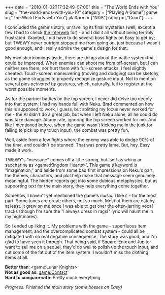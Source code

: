 +++
date = "2010-01-02T17:32:49-07:00"
title = "The World Ends with You"
slug = "the-world-ends-with-you-10"
category = ["Playing A Game"]
game = ["The World Ends with You"]
platform = ["NDS"]
rating = ["Good"]
+++

I concluded the game's story, unraveling its final mysteries (well, except a few I had to check <a href="http://www.gamefaqs.com/portable/ds/file/935689/52567">the interweb</a> for) - and I did it all without being terribly frustrated.  Granted, I did have to do several boss fights on Easy to get by; but TWEWY never outright stopped me from going on, just because I wasn't good enough, and I really admire the game's design for that.

My own shortcomings aside, there are things about the battle system that could be improved.  When enemies can shoot me from off-screen, but I can neither see them, nor hurt them with full-screen attacks, I feel slightly cheated.  Touch-screen maneuvering (moving and dodging) can be sketchy, as the game struggles to properly recognize gesture input.  Not to mention several pins <i>activated by</i> gestures, which, naturally, fail to register at the worst possible moments.

As for the partner battles on the top screen, I never did delve too deeply into that system; I had my hands full with Neku.  Brad commented on how this is supposed to work, I guess, but splitting my focus never worked for me - the AI didn't do a great job, but when I left Neku alone, all he could do was take damage.  At any rate, ignoring the top screen worked for me.  And like I mentioned before, when the game wasn't kicking me in the junk (or failing to pick up my touch input), the combat was pretty fun.

Well, aside from a few fights where the enemy was able to dodge 90% of the time, and couldn't be stunned.  That was pretty lame.  But, hey, Easy made it work.

TWEWY's "message" comes off a little strong, but isn't as whiny or saccharine as <game:Kingdom Hearts>'.  This game's keyword is "imagination," and aside from some bad first impressions on Neku's part, the themes, characters, and plot help make that message seem genuinely meaningful.  The hidden reports get into some dubious metaphysics, but as supporting text for the main story, they help everything come together.

Somehow, I haven't yet mentioned the game's music.  I like it - for the most part.  Some tunes are great; others, not so much.  Most of them are catchy, at least.  It grew on me once I was able to get over the often-jarring vocal tracks (though I'm sure the "I always dress in rags!" lyric will haunt me in my nightmares).

So I ended up liking it.  My problems with the game - superfluous item management, and the overcomplicated combat system - could all be mitigated with no real negative consequence.  The story was good, and I'm glad to have seen it through.  That being said, if Square-Enix and Jupiter want to sell me on a sequel, they'd do well to polish up the touch input, and cut some of the fat out of the item system.  I wouldn't miss the clothing items at all.

<b>Better than</b>: <game:Lunar Knights>  
<b>Not as good as</b>: <game:Contact>  
<b>Hard to compare with</b>: Pretty much everything

<i>Progress: Finished the main story (some bosses on Easy)</i>